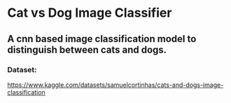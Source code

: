 # Cat vs Dog Image Classifier

## A cnn based image classification model to distinguish between cats and dogs.

### Dataset:
https://www.kaggle.com/datasets/samuelcortinhas/cats-and-dogs-image-classification
